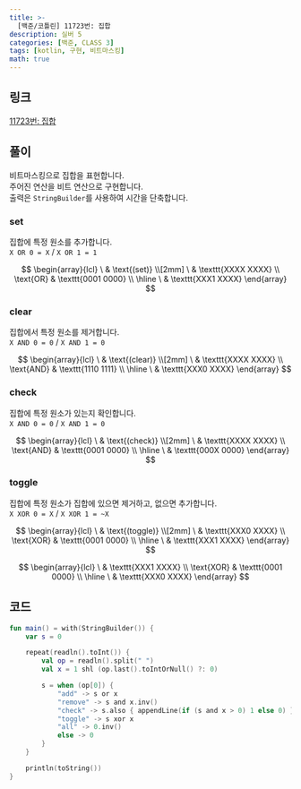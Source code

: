 ```yaml
---
title: >-
  [백준/코틀린] 11723번: 집합
description: 실버 5
categories: [백준, CLASS 3]
tags: [kotlin, 구현, 비트마스킹]
math: true
---
```


## 링크
[11723번: 집합](https://www.acmicpc.net/problem/11723)

## 풀이
비트마스킹으로 집합을 표현합니다.\
주어진 연산을 비트 연산으로 구현합니다.\
출력은 `StringBuilder`를 사용하여 시간을 단축합니다.

### set
집합에 특정 원소를 추가합니다.\
`X OR 0 = X` / `X OR 1 = 1`

$$
\begin{array}{lcl}
\ & \text{(set)} \\[2mm]
\ & \texttt{XXXX XXXX} \\
\text{OR} & \texttt{0001 0000} \\
\hline
\ & \texttt{XXX1 XXXX}
\end{array}
$$

### clear
집합에서 특정 원소를 제거합니다.\
`X AND 0 = 0` / `X AND 1 = 0`

$$
\begin{array}{lcl}
\ & \text{(clear)} \\[2mm]
\ & \texttt{XXXX XXXX} \\
\text{AND} & \texttt{1110 1111} \\
\hline
\ & \texttt{XXX0 XXXX}
\end{array}
$$

### check
집합에 특정 원소가 있는지 확인합니다.\
`X AND 0 = 0` / `X AND 1 = 0`

$$
\begin{array}{lcl}
\ & \text{(check)} \\[2mm]
\ & \texttt{XXXX XXXX} \\
\text{AND} & \texttt{0001 0000} \\
\hline
\ & \texttt{000X 0000}
\end{array}
$$

### toggle
집합에 특정 원소가 집합에 있으면 제거하고, 없으면 추가합니다.\
`X XOR 0 = X` / `X XOR 1 = ~X`

$$
\begin{array}{lcl}
\ & \text{(toggle)} \\[2mm]
\ & \texttt{XXX0 XXXX} \\
\text{XOR} & \texttt{0001 0000} \\
\hline
\ & \texttt{XXX1 XXXX}
\end{array}
$$

$$
\begin{array}{lcl}
\ & \texttt{XXX1 XXXX} \\
\text{XOR} & \texttt{0001 0000} \\
\hline
\ & \texttt{XXX0 XXXX}
\end{array}
$$



## 코드
```kotlin
fun main() = with(StringBuilder()) {
    var s = 0

    repeat(readln().toInt()) {
        val op = readln().split(" ")
        val x = 1 shl (op.last().toIntOrNull() ?: 0)

        s = when (op[0]) {
            "add" -> s or x
            "remove" -> s and x.inv()
            "check" -> s.also { appendLine(if (s and x > 0) 1 else 0) }
            "toggle" -> s xor x
            "all" -> 0.inv()
            else -> 0
        }
    }

    println(toString())
}

```

